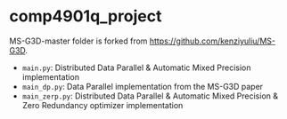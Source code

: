# comp4901q_project
MS-G3D-master folder is forked from https://github.com/kenziyuliu/MS-G3D.
- `main.py`: Distributed Data Parallel & Automatic Mixed Precision implementation
- `main_dp.py`: Data Parallel implementation from the MS-G3D paper
- `main_zerp.py`: Distributed Data Parallel & Automatic Mixed Precision & Zero Redundancy optimizer implementation
